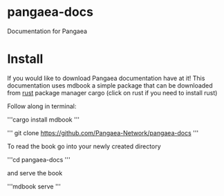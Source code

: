 # pangaea-docs

Documentation for Pangaea

# Install

If you would like to download Pangaea documentation have at it! This documentation uses mdbook a simple package that can be downloaded from [rust](https://www.rust-lang.org/tools/install) package manager cargo (click on rust if you need to install rust)

Follow along in terminal:

'''cargo install mdbook
'''

'''
git clone https://github.com/Pangaea-Network/pangaea-docs
'''

To read the book go into your newly created directory

'''cd pangaea-docs
'''

and serve the book

'''mdbook serve
'''



